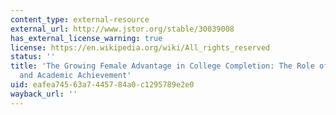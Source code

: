 ```yaml
---
content_type: external-resource
external_url: http://www.jstor.org/stable/30039008
has_external_license_warning: true
license: https://en.wikipedia.org/wiki/All_rights_reserved
status: ''
title: 'The Growing Female Advantage in College Completion: The Role of Family Background
  and Academic Achievement'
uid: eafea745-63a7-4457-84a0-c1295789e2e0
wayback_url: ''
---
```

